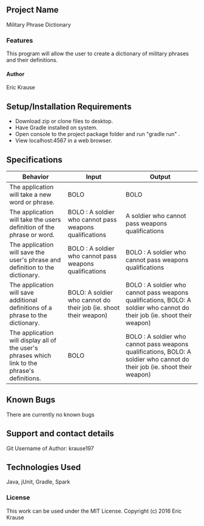 ## Project Name
Military Phrase Dictionary

### Features
This program will allow the user to create a dictionary of military phrases and their definitions.

#### Author
Eric Krause


## Setup/Installation Requirements

* Download zip or clone files to desktop.
* Have Gradle installed on system.
* Open console to the project package folder and run "gradle run" .
* View localhost:4567 in a web browser.



## Specifications

|Behavior|Input|Output|
|---|---|---|
|The application will take a new word or phrase.| BOLO | BOLO |
|The application will take the users definition of the phrase or word. | BOLO : A soldier who cannot pass weapons qualifications | A soldier who cannot pass weapons qualifications |
|The application will save the user's phrase and definition to the dictionary. | BOLO : A soldier who cannot pass weapons qualifications | BOLO : A soldier who cannot pass weapons qualifications |
|The application will save additional definitions of a phrase to the dictionary. | BOLO: A soldier who cannot do their job (ie. shoot their weapon) | BOLO : A soldier who cannot pass weapons qualifications, BOLO: A soldier who cannot do their job (ie. shoot their weapon) |
|The application will display all of the user's phrases which link to the phrase's definitions. | BOLO | BOLO : A soldier who cannot pass weapons qualifications, BOLO: A soldier who cannot do their job (ie. shoot their weapon) |

## Known Bugs

There are currently no known bugs

## Support and contact details

Git Username of Author: krause197

## Technologies Used

Java, jUnit, Gradle, Spark

### License

This work can be used under the MIT License.
Copyright (c) 2016 Eric Krause

